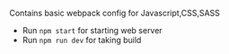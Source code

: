 Contains basic webpack config for Javascript,CSS,SASS

- Run `npm start` for starting web server
- Run `npm run dev` for taking build
